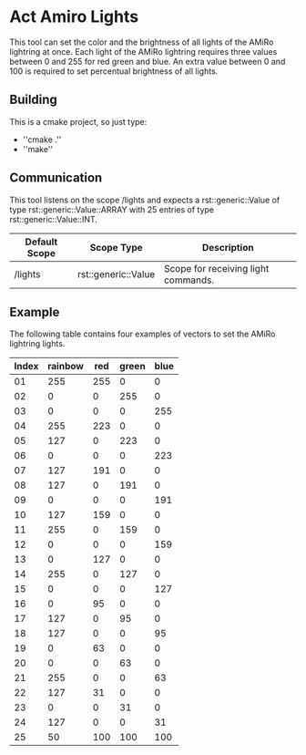 Act Amiro Lights
===
This tool can set the color and the brightness of all lights of the AMiRo lightring at once. Each light of the AMiRo lightring requires three values between 0 and 255 for red green and blue. An extra value between 0 and 100 is required to set percentual brightness of all lights.

Building
--

This is a cmake project, so just type:
  - ''cmake .''
  - ''make''

Communication
--

This tool listens on the scope /lights and expects a rst::generic::Value of type rst::generic::Value::ARRAY with 25 entries of type rst::generic::Value::INT.

| Default Scope |     Scope Type      |             Description             |
| ------------- | ------------------- | ----------------------------------- |
| /lights       | rst::generic::Value | Scope for receiving light commands. |


Example
--

The following table contains four examples of vectors to set the AMiRo lightring lights.

| Index | rainbow | red | green | blue |
| ----- | ------- | --- | ----- | ---- |
| 01    | 255     | 255 | 0     | 0    |
| 02    | 0       | 0   | 255   | 0    |
| 03    | 0       | 0   | 0     | 255  |
| 04    | 255     | 223 | 0     | 0    |
| 05    | 127     | 0   | 223   | 0    |
| 06    | 0       | 0   | 0     | 223  |
| 07    | 127     | 191 | 0     | 0    |
| 08    | 127     | 0   | 191   | 0    |
| 09    | 0       | 0   | 0     | 191  |
| 10    | 127     | 159 | 0     | 0    |
| 11    | 255     | 0   | 159   | 0    |
| 12    | 0       | 0   | 0     | 159  |
| 13    | 0       | 127 | 0     | 0    |
| 14    | 255     | 0   | 127   | 0    |
| 15    | 0       | 0   | 0     | 127  |
| 16    | 0       | 95  | 0     | 0    |
| 17    | 127     | 0   | 95    | 0    |
| 18    | 127     | 0   | 0     | 95   |
| 19    | 0       | 63  | 0     | 0    |
| 20    | 0       | 0   | 63    | 0    |
| 21    | 255     | 0   | 0     | 63   |
| 22    | 127     | 31  | 0     | 0    |
| 23    | 0       | 0   | 31    | 0    |
| 24    | 127     | 0   | 0     | 31   |
| 25    | 50      | 100 | 100   | 100  |
